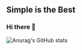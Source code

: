 ## Simple is the Best
### Hi there 👋

![Anurag's GitHub stats](https://github-readme-stats.vercel.app/api?username=wkdgyfla97&show_icons=true&theme=vue-dark)


<!--
**wkdgyfla97/wkdgyfla97** is a ✨ _special_ ✨ repository because its `README.md` (this file) appears on your GitHub profile.

Here are some ideas to get you started:

- 🔭 I’m currently working on ...
- 🌱 I’m currently learning ...
- 👯 I’m looking to collaborate on ...
- 🤔 I’m looking for help with ...
- 💬 Ask me about ...
- 📫 How to reach me: ...
- 😄 Pronouns: ...
- ⚡ Fun fact: ...
-->
